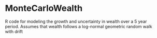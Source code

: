 # MonteCarloWealth
R code for modeling the growth and uncertainty in wealth over a 5 year period. Assumes that wealth follows a log-normal geometric random walk with drift 
